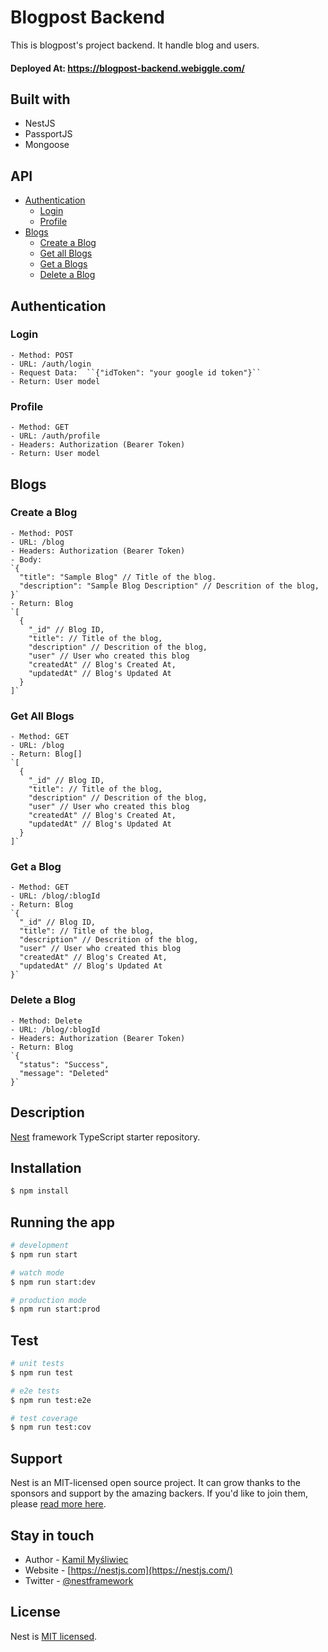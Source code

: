# Blogpost Backend
This is blogpost's project backend. It handle blog and users.

#### Deployed At: https://blogpost-backend.webiggle.com/

## Built with
- NestJS
- PassportJS
- Mongoose

## API
- [Authentication](#authentication)
  - [Login](#login)
  - [Profile](#profile)
- [Blogs](#blogs)
  - [Create a Blog](#create-a-blog)
  - [Get all Blogs](#get-all-blogs)
  - [Get a Blogs](#get-a-blog)
  - [Delete a Blog](#delete-a-blog)

## Authentication
### Login
    - Method: POST
    - URL: /auth/login
    - Request Data:  ``{"idToken": "your google id token"}``
    - Return: User model
    
### Profile
    - Method: GET
    - URL: /auth/profile
    - Headers: Authorization (Bearer Token)
    - Return: User model
    
## Blogs
### Create a Blog
    - Method: POST
    - URL: /blog
    - Headers: Authorization (Bearer Token)
    - Body:
    `{
      "title": "Sample Blog" // Title of the blog.
      "description": "Sample Blog Description" // Descrition of the blog,
    }`
    - Return: Blog
    `[
      {
        "_id" // Blog ID,
        "title": // Title of the blog,
        "description" // Descrition of the blog,
        "user" // User who created this blog
        "createdAt" // Blog's Created At,
        "updatedAt" // Blog's Updated At
      }
    ]`
### Get All Blogs
    - Method: GET
    - URL: /blog
    - Return: Blog[]
    `[
      {
        "_id" // Blog ID,
        "title": // Title of the blog,
        "description" // Descrition of the blog,
        "user" // User who created this blog
        "createdAt" // Blog's Created At,
        "updatedAt" // Blog's Updated At
      }
    ]`
### Get a Blog
    - Method: GET
    - URL: /blog/:blogId
    - Return: Blog
    `{
      "_id" // Blog ID,
      "title": // Title of the blog,
      "description" // Descrition of the blog,
      "user" // User who created this blog
      "createdAt" // Blog's Created At,
      "updatedAt" // Blog's Updated At
    }`
### Delete a Blog
    - Method: Delete
    - URL: /blog/:blogId
    - Headers: Authorization (Bearer Token)
    - Return: Blog
    `{
      "status": "Success",
      "message": "Deleted"
    }`

## Description

[Nest](https://github.com/nestjs/nest) framework TypeScript starter repository.

## Installation

```bash
$ npm install
```

## Running the app

```bash
# development
$ npm run start

# watch mode
$ npm run start:dev

# production mode
$ npm run start:prod
```

## Test

```bash
# unit tests
$ npm run test

# e2e tests
$ npm run test:e2e

# test coverage
$ npm run test:cov
```

## Support

Nest is an MIT-licensed open source project. It can grow thanks to the sponsors and support by the amazing backers. If you'd like to join them, please [read more here](https://docs.nestjs.com/support).

## Stay in touch

- Author - [Kamil Myśliwiec](https://kamilmysliwiec.com)
- Website - [https://nestjs.com](https://nestjs.com/)
- Twitter - [@nestframework](https://twitter.com/nestframework)

## License

Nest is [MIT licensed](LICENSE).

